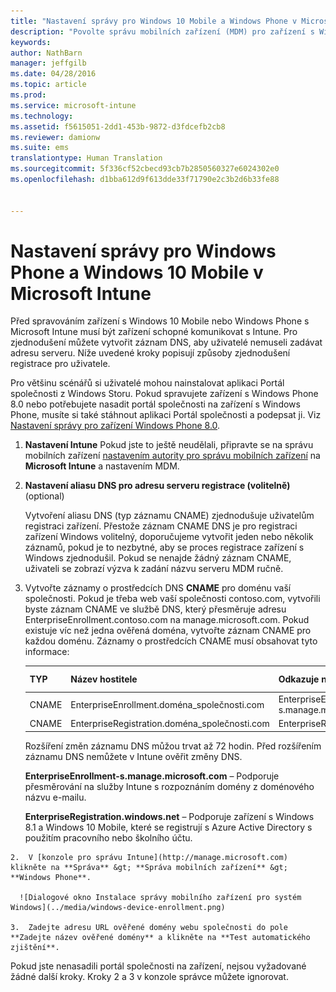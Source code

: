 ```yaml
---
title: "Nastavení správy pro Windows 10 Mobile a Windows Phone v Microsoft Intune | Microsoft Intune"
description: "Povolte správu mobilních zařízení (MDM) pro zařízení s Windows 10 Mobile nebo Windows Phone pomocí služby Microsoft Intune."
keywords: 
author: NathBarn
manager: jeffgilb
ms.date: 04/28/2016
ms.topic: article
ms.prod: 
ms.service: microsoft-intune
ms.technology: 
ms.assetid: f5615051-2dd1-453b-9872-d3fdcefb2cb8
ms.reviewer: damionw
ms.suite: ems
translationtype: Human Translation
ms.sourcegitcommit: 5f336cf52cbecd93cb7b2850560327e6024302e0
ms.openlocfilehash: d1bba612d9f613dde33f71790e2c3b2d6b33fe88


---
```



# Nastavení správy pro Windows Phone a Windows 10 Mobile v Microsoft Intune
Před spravováním zařízení s Windows 10 Mobile nebo Windows Phone s Microsoft Intune musí být zařízení schopné komunikovat s Intune. Pro zjednodušení můžete vytvořit záznam DNS, aby uživatelé nemuseli zadávat adresu serveru. Níže uvedené kroky popisují způsoby zjednodušení registrace pro uživatele.  

Pro většinu scénářů si uživatelé mohou nainstalovat aplikaci Portál společnosti z Windows Storu. Pokud spravujete zařízení s Windows Phone 8.0 nebo potřebujete nasadit portál společnosti na zařízení s Windows Phone, musíte si také stáhnout aplikaci Portál společnosti a podepsat ji. Viz [Nastavení správy pro zařízení Windows Phone 8.0](set-up-windows-phone-8.0-management-with-microsoft-intune.md).

1.  **Nastavení Intune** Pokud jste to ještě neudělali, připravte se na správu mobilních zařízení [nastavením autority pro správu mobilních zařízení](get-ready-to-enroll-devices-in-microsoft-intune.md#set-mobile-device-management-authority) na **Microsoft Intune** a nastavením MDM.

2.  **Nastavení aliasu DNS pro adresu serveru registrace (volitelně)** (optional)

    Vytvoření aliasu DNS (typ záznamu CNAME) zjednodušuje uživatelům registraci zařízení. Přestože záznam CNAME DNS je pro registraci zařízení Windows volitelný, doporučujeme vytvořit jeden nebo několik záznamů, pokud je to nezbytné, aby se proces registrace zařízení s Windows zjednodušil. Pokud se nenajde žádný záznam CNAME, uživateli se zobrazí výzva k zadání názvu serveru MDM ručně.

  1.  Vytvořte záznamy o prostředcích DNS **CNAME** pro doménu vaší společnosti. Pokud je třeba web vaší společnosti contoso.com, vytvořili byste záznam CNAME ve službě DNS, který přesměruje adresu EnterpriseEnrollment.contoso.com na manage.microsoft.com. Pokud existuje víc než jedna ověřená doména, vytvořte záznam CNAME pro každou doménu. Záznamy o prostředcích CNAME musí obsahovat tyto informace:

      |TYP|Název hostitele|Odkazuje na|Hodnota TTL|
      |--------|-------------|-------------|-------|
      |CNAME|EnterpriseEnrollment.doména_společnosti.com|EnterpriseEnrollment-s.manage.microsoft.com |1 hodina|
      |CNAME|EnterpriseRegistration.doména_společnosti.com|EnterpriseRegistration.windows.net|1 hodina|

      Rozšíření změn záznamu DNS můžou trvat až 72 hodin. Před rozšířením záznamu DNS nemůžete v Intune ověřit změny DNS.

      **EnterpriseEnrollment-s.manage.microsoft.com** – Podporuje přesměrování na služby Intune s rozpoznáním domény z doménového názvu e-mailu.

      **EnterpriseRegistration.windows.net** – Podporuje zařízení s Windows 8.1 a Windows 10 Mobile, které se registrují s Azure Active Directory s použitím pracovního nebo školního účtu.

    2.  V [konzole pro správu Intune](http://manage.microsoft.com) klikněte na **Správa** &gt; **Správa mobilních zařízení** &gt; **Windows Phone**.

      ![Dialogové okno Instalace správy mobilního zařízení pro systém Windows](../media/windows-device-enrollment.png)

    3.  Zadejte adresu URL ověřené domény webu společnosti do pole **Zadejte název ověřené domény** a klikněte na **Test automatického zjištění**.



Pokud jste nenasadili portál společnosti na zařízení, nejsou vyžadované žádné další kroky.  Kroky 2 a 3 v konzole správce můžete ignorovat.



<!--HONumber=Jul16_HO3-->


